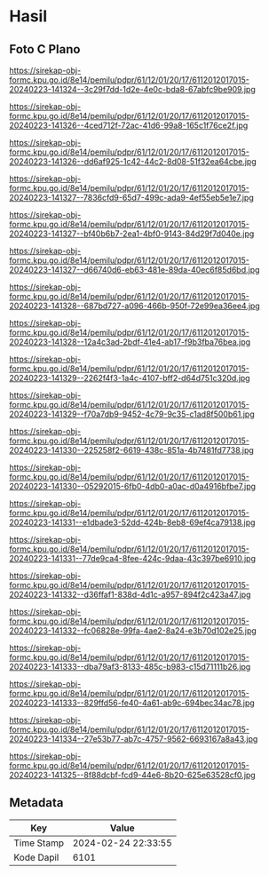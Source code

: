 # Hasil

## Foto C Plano

https://sirekap-obj-formc.kpu.go.id/8e14/pemilu/pdpr/61/12/01/20/17/6112012017015-20240223-141324--3c29f7dd-1d2e-4e0c-bda8-67abfc9be909.jpg

https://sirekap-obj-formc.kpu.go.id/8e14/pemilu/pdpr/61/12/01/20/17/6112012017015-20240223-141326--4ced712f-72ac-41d6-99a8-165c1f76ce2f.jpg

https://sirekap-obj-formc.kpu.go.id/8e14/pemilu/pdpr/61/12/01/20/17/6112012017015-20240223-141326--dd6af925-1c42-44c2-8d08-51f32ea64cbe.jpg

https://sirekap-obj-formc.kpu.go.id/8e14/pemilu/pdpr/61/12/01/20/17/6112012017015-20240223-141327--7836cfd9-65d7-499c-ada9-4ef55eb5e1e7.jpg

https://sirekap-obj-formc.kpu.go.id/8e14/pemilu/pdpr/61/12/01/20/17/6112012017015-20240223-141327--bf40b6b7-2ea1-4bf0-9143-84d29f7d040e.jpg

https://sirekap-obj-formc.kpu.go.id/8e14/pemilu/pdpr/61/12/01/20/17/6112012017015-20240223-141327--d66740d6-eb63-481e-89da-40ec6f85d6bd.jpg

https://sirekap-obj-formc.kpu.go.id/8e14/pemilu/pdpr/61/12/01/20/17/6112012017015-20240223-141328--687bd727-a096-466b-950f-72e99ea36ee4.jpg

https://sirekap-obj-formc.kpu.go.id/8e14/pemilu/pdpr/61/12/01/20/17/6112012017015-20240223-141328--12a4c3ad-2bdf-41e4-ab17-f9b3fba76bea.jpg

https://sirekap-obj-formc.kpu.go.id/8e14/pemilu/pdpr/61/12/01/20/17/6112012017015-20240223-141329--2262f4f3-1a4c-4107-bff2-d64d751c320d.jpg

https://sirekap-obj-formc.kpu.go.id/8e14/pemilu/pdpr/61/12/01/20/17/6112012017015-20240223-141329--f70a7db9-9452-4c79-9c35-c1ad8f500b61.jpg

https://sirekap-obj-formc.kpu.go.id/8e14/pemilu/pdpr/61/12/01/20/17/6112012017015-20240223-141330--225258f2-6619-438c-851a-4b7481fd7738.jpg

https://sirekap-obj-formc.kpu.go.id/8e14/pemilu/pdpr/61/12/01/20/17/6112012017015-20240223-141330--05292015-6fb0-4db0-a0ac-d0a4916bfbe7.jpg

https://sirekap-obj-formc.kpu.go.id/8e14/pemilu/pdpr/61/12/01/20/17/6112012017015-20240223-141331--e1dbade3-52dd-424b-8eb8-69ef4ca79138.jpg

https://sirekap-obj-formc.kpu.go.id/8e14/pemilu/pdpr/61/12/01/20/17/6112012017015-20240223-141331--77de9ca4-8fee-424c-9daa-43c397be6910.jpg

https://sirekap-obj-formc.kpu.go.id/8e14/pemilu/pdpr/61/12/01/20/17/6112012017015-20240223-141332--d36ffaf1-838d-4d1c-a957-894f2c423a47.jpg

https://sirekap-obj-formc.kpu.go.id/8e14/pemilu/pdpr/61/12/01/20/17/6112012017015-20240223-141332--fc06828e-99fa-4ae2-8a24-e3b70d102e25.jpg

https://sirekap-obj-formc.kpu.go.id/8e14/pemilu/pdpr/61/12/01/20/17/6112012017015-20240223-141333--dba79af3-8133-485c-b983-c15d71111b26.jpg

https://sirekap-obj-formc.kpu.go.id/8e14/pemilu/pdpr/61/12/01/20/17/6112012017015-20240223-141333--829ffd56-fe40-4a61-ab9c-694bec34ac78.jpg

https://sirekap-obj-formc.kpu.go.id/8e14/pemilu/pdpr/61/12/01/20/17/6112012017015-20240223-141334--27e53b77-ab7c-4757-9562-6693167a8a43.jpg

https://sirekap-obj-formc.kpu.go.id/8e14/pemilu/pdpr/61/12/01/20/17/6112012017015-20240223-141325--8f88dcbf-fcd9-44e6-8b20-625e63528cf0.jpg


## Metadata

| Key        | Value               |
| ---------- | ------------------- |
| Time Stamp | 2024-02-24 22:33:55 |
| Kode Dapil | 6101                |




